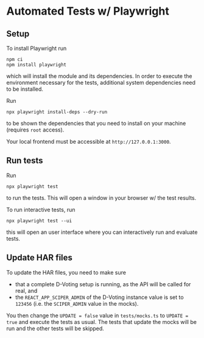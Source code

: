 # Automated Tests w/ Playwright

## Setup

To install Playwright run

```
npm ci
npm install playwright
```

which will install the module and its dependencies. In
order to execute the environment necessary for the tests,
additional system dependencies need to be installed.

Run

```
npx playwright install-deps --dry-run
```

to be shown the dependencies that you need to install on your machine (requires `root` access).

Your local frontend must be accessible at `http://127.0.0.1:3000`.

## Run tests

Run

```
npx playwright test
```

to run the tests. This will open a window in your browser w/ the test results.

To run interactive tests, run

```
npx playwright test --ui
```

this will open an user interface where you can interactively run and evaluate tests.

## Update HAR files

To update the HAR files, you need to make sure

* that a complete D-Voting setup is running, as the API will be called for real, and
* the `REACT_APP_SCIPER_ADMIN` of the D-Voting instance value is set to `123456` (i.e. the `SCIPER_ADMIN` value in the mocks).

You then change the `UPDATE = false` value in `tests/mocks.ts` to `UPDATE = true` and execute
the tests as usual. The tests that update the mocks will be run and the other tests will be skipped.
